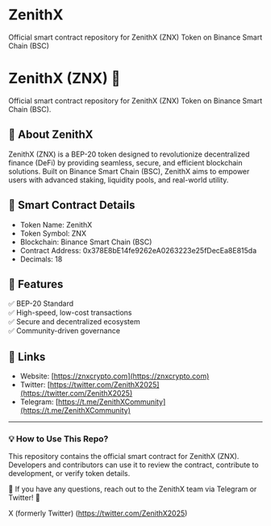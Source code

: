 # ZenithX
Official smart contract repository for ZenithX (ZNX) Token on Binance Smart Chain (BSC)
# ZenithX (ZNX) 🚀
Official smart contract repository for ZenithX (ZNX) Token on Binance Smart Chain (BSC).

## 🔹 About ZenithX
ZenithX (ZNX) is a BEP-20 token designed to revolutionize decentralized finance (DeFi) by providing seamless, secure, and efficient blockchain solutions. Built on Binance Smart Chain (BSC), ZenithX aims to empower users with advanced staking, liquidity pools, and real-world utility.

## 🔹 Smart Contract Details
- Token Name: ZenithX  
- Token Symbol: ZNX  
- Blockchain: Binance Smart Chain (BSC)  
- Contract Address: 0x378E8bE14fe9262eA0263223e25fDecEa8E815da  
- Decimals: 18  

## 🔹 Features
✅ BEP-20 Standard  
✅ High-speed, low-cost transactions  
✅ Secure and decentralized ecosystem  
✅ Community-driven governance  

## 🔹 Links
- Website: [https://znxcrypto.com](https://znxcrypto.com)  
- Twitter: [https://twitter.com/ZenithX2025](https://twitter.com/ZenithX2025)  
- Telegram: [https://t.me/ZenithXCommunity](https://t.me/ZenithXCommunity)  

---

### 💡 How to Use This Repo?
This repository contains the official smart contract for ZenithX (ZNX). Developers and contributors can use it to review the contract, contribute to development, or verify token details.

📌 If you have any questions, reach out to the ZenithX team via Telegram or Twitter! 🚀

X (formerly Twitter) (https://twitter.com/ZenithX2025)
